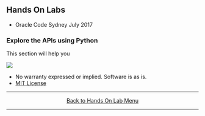 ## Hands On Labs

- Oracle Code Sydney July 2017

### Explore the APIs using Python

This section will help you 

<img src="./img/pythonclient1.PNG" />

* No warranty expressed or implied.  Software is as is.
* [MIT License](http://www.opensource.org/licenses/mit-license.html)

<hr />
<center>
<a href="../../handsonlabs" class="btn" >Back to Hands On Lab Menu</a>
<center />
<hr />


